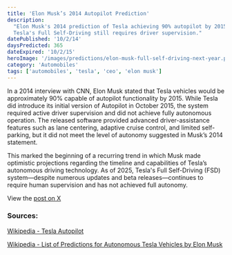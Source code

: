 ```yaml
---
title: 'Elon Musk’s 2014 Autopilot Prediction'
description:
  "Elon Musk's 2014 prediction of Tesla achieving 90% autopilot by 2015 fell short, and as of 2025,
  Tesla's Full Self-Driving still requires driver supervision."
datePublished: '10/2/14'
daysPredicted: 365
dateExpired: '10/2/15'
heroImage: '/images/predictions/elon-musk-full-self-driving-next-year.png'
category: 'Automobiles'
tags: ['automobiles', 'tesla', 'ceo', 'elon musk']
---
```


In a 2014 interview with CNN, Elon Musk stated that Tesla vehicles would be approximately 90%
capable of autopilot functionality by 2015. While Tesla did introduce its initial version of
Autopilot in October 2015, the system required active driver supervision and did not achieve fully
autonomous operation. The released software provided advanced driver-assistance features such as
lane centering, adaptive cruise control, and limited self-parking, but it did not meet the level of
autonomy suggested in Musk’s 2014 statement.

This marked the beginning of a recurring trend in which Musk made optimistic projections regarding
the timeline and capabilities of Tesla’s autonomous driving technology. As of 2025, Tesla's Full
Self-Driving (FSD) system—despite numerous updates and beta releases—continues to require human
supervision and has not achieved full autonomy.

View the [post on X](https://x.com/CNNBusiness/status/517738916892270592)

### Sources:

[Wikipedia - Tesla Autopilot](https://en.wikipedia.org/wiki/Tesla_Autopilot)

[Wikipedia - List of Predictions for Autonomous Tesla Vehicles by Elon Musk](https://en.wikipedia.org/wiki/List_of_predictions_for_autonomous_Tesla_vehicles_by_Elon_Musk)
